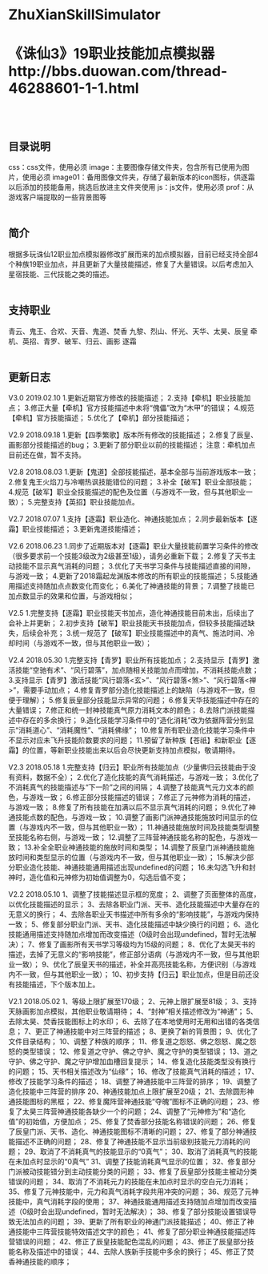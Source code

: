 # ZhuXianSkillSimulator
# 《诛仙3》19职业技能加点模拟器http://bbs.duowan.com/thread-46288601-1-1.html
<br/><br/>
## 目录说明
css：css文件，使用必须
image：主要图像存储文件夹，包含所有已使用为图片，使用必须
image01：备用图像文件夹，存储了最新版本的icon图标，供逐霜以后添加的技能备用，挑选后放进主文件夹使用
js：js文件，使用必须
prof：从游戏客户端提取的一些背景图等
<br/><br/>
## 简介
根据多玩诛仙12职业加点模拟器修改扩展而来的加点模拟器，目前已经支持全部4个种族19职业加点，并且更新了大量技能描述，修复了大量错误。以后考虑加入星宿技能、三代技能之类的描述。
<br/><br/>
## 支持职业
青云、鬼王、合欢、天音、鬼道、焚香
九黎、烈山、怀光、天华、太昊、辰皇
牵机、英招、青罗、破军、归云、画影
逐霜
<br/><br/>
## 更新日志
V3.0
2019.02.10
1.更新近期官方修改的技能描述；
2.支持【牵机】职业技能加点；
3.修正大量【牵机】官方技能描述中未将“傀儡”改为“木甲”的错误；
4.规范【牵机】官方技能描述；
5.优化了【牵机】部分技能描述；

V2.9
2018.09.18
1.更新【四季繁歌】版本所有修改的技能描述；
2.修复了辰皇、画影部分技能描述的bug；
3.更新了部分职业以前的技能描述；
注意：牵机加点目前还在做，暂不支持。

V2.8
2018.08.03
1.更新【鬼道】全部技能描述，基本全部与当前游戏版本一致；
2.修复鬼王火焰刀与冷嘲热讽技能错位的问题；
3.补全【破军】职业全部技能；
4.规范【破军】职业全技能描述的配色及位置（与游戏不一致，但与其他职业一致）；
5.完整支持【英招】职业技能加点。

V2.7
2018.07.07
1.支持【逐霜】职业造化、神通技能加点；
2.同步最新版本【逐霜】职业技能描述；
3.更新鬼道技能描述；

V2.6
2018.06.23
1.同步了近期版本对【逐霜】职业大量技能前置学习条件的修改（很多要求前一个技能3级改为2级甚至1级），请务必重新下载；
2.修复了天书主动技能不显示真气消耗的问题；
3.优化了天书学习条件与技能描述直接的间隙，与游戏一致；
4.更新了2018霜起龙渊版本修改的所有职业的技能描述；
5.技能通用描述支持随加点点数变化而变化；
6.美化了神通技能的背景；
7.调整了技能已加点数显示的效果和位置，与游戏相似；

V2.5
1.完整支持【逐霜】职业技能天书加点，造化神通技能目前未出，后续出了会补上并更新；
2.初步支持【破军】职业技能天书技能加点，但较多技能描述缺失，后续会补充；
3.统一规范了【破军】职业技能描述中的真气、施法时间、冷却时间（与游戏不一致，但与其他职业一致）；

V2.4
2018.05.30
1.完整支持【青罗】职业所有技能加点；
2.支持显示【青罗】激活技能“空驰有术”、“风行碧落”，加点随相关技能加点而增加，不消耗技能点数；
3.支持显示【青罗】激活技能“风行碧落<玄>”、“风行碧落<煞>”、“风行碧落<禅>”，需要手动加点；
4.修复青罗部分造化技能描述上的缺陷（与游戏不一致，但便于理解）；
5.修复辰皇部分技能显示异常的问题；
6.修复天华技能描述中存在的大量错误；
7.修正和统一封神技能真气原力消耗文本的颜色；
8.去除门派技能描述中存在的多余换行；
9.造化技能学习条件中的“造化消耗”改为依据阵营分别显示“消耗道心”、“消耗魔性”、“消耗佛缘”；
10.修复所有职业造化技能学习条件中不显示对应未飞升技能阶数要求的问题；
11.预留了新种族【苍祇】和新职业【逐霜】的位置，等新职业技能出来以后会尽快更新支持加点模拟，敬请期待。

V2.3 
2018.05.18
1.完整支持【归云】职业所有技能加点（少量佛归云技能由于没有资料，数据不全）；
2.优化了造化技能的真气消耗描述，与游戏一致；
3.优化了不消耗真气的技能描述与“下一阶”之间的间隔；
4.调整了技能真气元力文本的颜色，与游戏一致；
6.修正部分技能描述的错误；
7.修正了元神修为消耗的描述，与游戏一致；
8.修复了所有技能在加满以后不显示真气消耗的问题；
9.优化了神通技能点数的配色，与游戏一致；
10.调整了画影门派神通技能施放时间显示的位置（与游戏内不一致，但与其他职业一致）；
11.神通技能施放时间及技能类型调整至技能名称右侧，与游戏一致；
12.调整了三阵营神通技能名称的配色，与游戏一致；
13.补全全职业神通技能的施放时间和类型；
14.调整了辰皇门派神通技能施放时间和类型显示的位置（与游戏内不一致，但与其他职业一致）；
15.解决少部分职业造化技能、神通技能通用描述出现undefined的问题；
16.未勾选飞升和封神时，造化值和元神修为初始值调整为0，勾选后值不变；

V2.2
2018.05.10
1、调整了技能描述显示框的宽度；
2、调整了页面整体的高度，以优化技能描述的显示；
3、去除各职业门派、天书、造化技能描述中大量存在的无意义的换行；
4、去除各职业天书描述中所有多余的“影响技能”，与游戏内保持一致；
5、修复部分职业门派、天书、造化技能描述中缺少换行的问题；
6、造化技能通用描述支持随加点增加而改变描述（0级时会出现undefined，暂时无法解决）；
7、修复了画影所有天书学习等级均为15级的问题；
8、优化了太昊天书的描述，去掉了无意义的“影响技能”，修正部分语病（与游戏内不一致，但与其他职业一致）；
9、优化了辰皇天书的描述，补全并高亮技能名称，方便识别（与游戏内不一致，但与其他职业一致）；
10、初步支持【归云】职业加点，但是目前还没有技能描述，下个版本加上。

V2.1
2018.05.02
1、等级上限扩展至170级；
2、元神上限扩展至81级；
3、支持天脉画影加点模拟，其他职业敬请期待；
4、“封神”相关描述修改为“神通”；
5、去除太昊、焚香技能图标上的水印；
6、去除了在本地使用时无用和出错的各类信息；
7、更正了神通技能中对三阵营的描述；
8、更换了新的背景图；
9、优化了文件目录结构；
10、调整了种族的顺序；
11、修复道之怨怒、佛之怨怒、魔之怨怒的类型错误；
12、修复道之守护、佛之守护、魔之守护的类型错误；
13、道之守护、佛之守护、魔之守护增加血槽回复提示；
14、修复造化技能类型没有换行的问题；
15、天书相关描述改为“仙缘”；
16、修改了技能真气消耗的描述；
17、修改了技能学习条件的描述；
18、调整了神通技能中三阵营的排序；
19、调整了造化技能中三阵营的排序
20、神通技能加点上限扩展至20级；
21、去除圆形神通技能图标的黑框；
22、修复魔阵营神通技能“夺魄”图标不正确的问题；
23、修复了太昊三阵营神通技能各缺少一个的问题；
24、调整了“元神修为”和“造化值”的初始值，方便加点；
25、修复了焚香部分技能名称错误的问题；
26、修复了辰皇门派、天书、造化、神通技能图标不清晰的问题；
27、修复了部分神通技能描述不正确的问题；
28、修复了神通技能不显示当前级别技能元力消耗的问题；
29、取消了不消耗真气的技能显示的“0真气”；
30、取消了消耗真气的技能在未加点时显示的“0真气”
31、调整了技能消耗真气显示的位置；
32、修复部分门派被动技能错分到主动技能分类的问题；
33、修复了辰皇部分技能主被动分类错误的问题；
34、取消了不消耗元力的技能在未加点时显示的空白元力消耗；
35、修复了元神技能中，元力和真气消耗字段共用冲突的问题；
36、规范了元神技能中，真气消耗字段的使用；
37、神通技能通用描述支持随加点增加而改变描述（0级时会出现undefined，暂时无法解决）；
38、修复了部分技能设置错误导致无法加点的问题；
39、更新了所有职业的神通门派技能描述；
40、修正了神通技能中三阵营技能特效描述文字的颜色；
41、修复了部分职业神通技能描述阵营错误的问题；
42、修正了辰皇技能配色混乱的问题；
43、修正了辰皇部分技能名称及描述中的错误；
44、去除人族新手技能中多余的换行；
45、修正了焚香神通技能的顺序；
